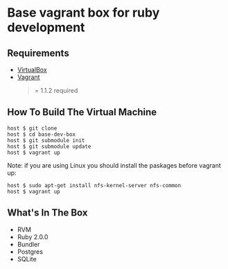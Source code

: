 # Base vagrant box for ruby development

## Requirements

* [VirtualBox](https://www.virtualbox.org)
* [Vagrant](http://vagrantup.com)
    >= 1.1.2 required

## How To Build The Virtual Machine

    host $ git clone
    host $ cd base-dev-box
    host $ git submodule init
    host $ git submodule update
    host $ vagrant up
    
Note: if you are using Linux you should install the paskages before vagrant up:
    
    host $ sudo apt-get install nfs-kernel-server nfs-common 
    host $ vagrant up
    
## What's In The Box

* RVM
* Ruby 2.0.0
* Bundler
* Postgres
* SQLite
